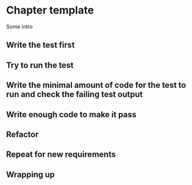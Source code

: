 # Chapter template

Some intro

## Write the test first
## Try to run the test
## Write the minimal amount of code for the test to run and check the failing test output
## Write enough code to make it pass
## Refactor

## Repeat for new requirements
## Wrapping up